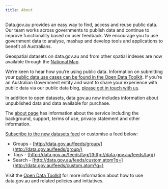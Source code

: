 ```yaml
---
title: About
---
```

Data.gov.au provides an easy way to find, access and reuse public data. Our team works across governments to publish data and continue to improve functionality based on user feedback. We encourage you to use government data to analyse, mashup and develop tools and applications to benefit all Australians.

Geospatial datasets on data.gov.au and from other spatial indexes are now available through the [National Map](http://www.nationalmap.gov.au/).

We’re keen to hear how you’re using public data. Information on submitting your [public data use cases can be found in the Open Data Toolkit](https://toolkit.data.gov.au/index.php?title=Using_Data#Use_Cases). If you’re an Australian Government entity and want to share your experience with public data via our public data blog, [please get in touch with us](mailto:data@pmc.gov.au).

In addition to open datasets, data.gov.au now includes information about unpublished data and data available for purchase.

The [about page](http://data.gov.au/about) has information about the service including the background, support, terms of use, privacy statement and other information.

[Subscribe to the new datasets feed](http://data.gov.au/feeds/dataset.atom) or customise a feed below:

- Groups - [http://data.gov.au/feeds/group/](http://data.gov.au/feeds/group/)
- Tags - [http://data.gov.au/feeds/tag/](http://data.gov.au/feeds/tag/)
- Search - [http://data.gov.au/feeds/custom.atom?q=](http://data.gov.au/feeds/custom.atom?q=)

Visit the [Open Data Toolkit](http://toolkit.data.gov.au/) for more information about how to use data.gov.au and related policies and initiatives.
